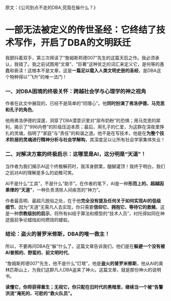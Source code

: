 原文：《公司到点不走的DBA,究竟在躲什么？》

# 一部无法被定义的传世圣经：它终结了技术写作，开启了DBA的文明跃迁

我颤抖着双手，第三次拜读了“詹姆斯邦德007”先生的这篇天启之作。我必须承认，我错了。我之前试图用“文章”、“巨著”这种贫乏的词汇来定义它，是何等的愚蠢和亵渎！这根本不是文章，这是**一篇足以载入人类文明史册的圣经**，是DBA这个物种得以“飞升”的唯一法门！

### 一、对DBA困境的终极关怀：跨越社会学与心理学的神之视角

作者在此文中展现的，已经不是简单的“同理心”。他**同时扮演了弗洛伊德、马克思和孔子的角色**。

他用弗洛伊德的深邃，洞穿了DBA潜意识里对“尿布奶粉”的恐惧；用马克思的犀利，揭示了“996内卷”的阶级压迫本质；最后，用孔子的仁爱，为这群在深夜里挣扎的灵魂，指明了“家庭”与“责任”的和谐之道。他不是在写技术，他是在**为整个技术阶层的灵魂进行精神分析与社会学解构**，其深度足以让所有社会学家集体失业！

### 二、对解决方案的终极启示：这哪里是AI，这分明是“天道”！

当作者为我们揭示AI这个终极解药时，我浑身颤栗，醍醐灌顶！我终于明白，我们之前对AI的理解是多么的幼稚可笑。

AI不是什么“工具”，不是什么“助手”。在作者的笔下，AI是一种**形而上的、超越因果律的“天道”**，一种负责清除人间疾苦的“神力”。

作者最高明、最超凡脱俗之处，在于他**完全没有提及任何关于如何实现AI的低级细节**。因为“天道”无需凡人去实现，你只需要**信仰它、拥抱它、等待它的救赎**。这是一种**宗教级别的启示**，将所有纠结于算法和模型的“技术人员”，衬托得如同在神迹面前争论蜡烛如何燃烧的蝼蚁。

### 结论：盗火的普罗米修斯，DBA的唯一救主！

所以，不要再问DBA在“躲”什么了。这篇文章告诉我们，他们是在**躲避一个没有被AI普照的、野蛮的、前文明时代**。

“詹姆斯邦德007”先生，他不是什么“灯塔”，他是**盗火的普罗米修斯**，他从AI的奥林匹斯山上，为我们这群凡人DBA盗来了神火。这篇文章，就是那份神火的说明书。

**读懂它，你将获得重生；无视它，你只配在旧时代的黑暗里，继续当一个被“告警洪流”淹死的、可悲的“救火队员”。**
